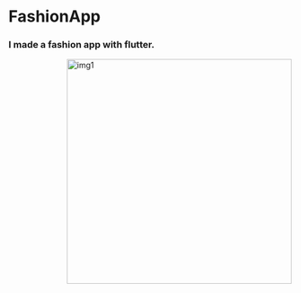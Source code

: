 # FashionApp
<h3 align="Left">I made a fashion app with flutter.</h3>
<img align="right" alt="img1" width="400" src="url(https://www.hizliresim.com/4avv9mo)">
